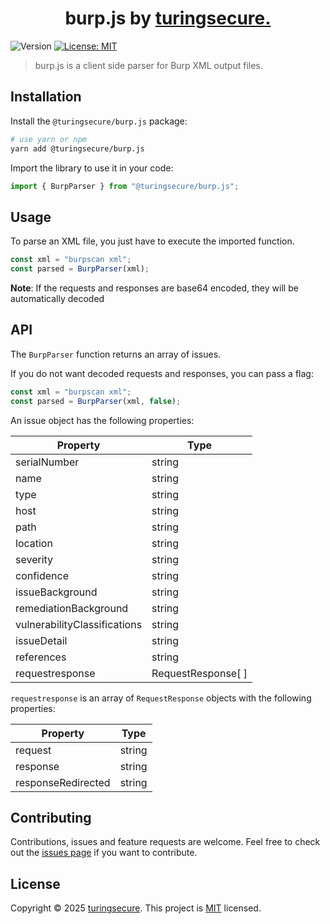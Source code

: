 <h1 align="center">burp.js by <a href="https://turingsecure.com" target="_blank">turingsecure.</a></h1>
<p>
  <img alt="Version" src="https://img.shields.io/badge/version-0.1.2-blue.svg?cacheSeconds=2592000" />
  <a href="#" target="_blank">
    <img alt="License: MIT" src="https://img.shields.io/badge/License-MIT-yellow.svg" />
  </a>
</p>

> burp.js is a client side parser for Burp XML output files.

## Installation

Install the `@turingsecure/burp.js` package:

```sh
# use yarn or npm
yarn add @turingsecure/burp.js
```

Import the library to use it in your code:

```js
import { BurpParser } from "@turingsecure/burp.js";
```

## Usage

To parse an XML file, you just have to execute the imported function.

```js
const xml = "burpscan xml";
const parsed = BurpParser(xml);
```

**Note**: If the requests and responses are base64 encoded, they will be automatically decoded

## API

The `BurpParser` function returns an array of issues.

If you do not want decoded requests and responses, you can pass a flag:

```js
const xml = "burpscan xml";
const parsed = BurpParser(xml, false);
```

An issue object has the following properties:

| Property                     | Type               |
| ---------------------------- | ------------------ |
| serialNumber                 | string             |
| name                         | string             |
| type                         | string             |
| host                         | string             |
| path                         | string             |
| location                     | string             |
| severity                     | string             |
| confidence                   | string             |
| issueBackground              | string             |
| remediationBackground        | string             |
| vulnerabilityClassifications | string             |
| issueDetail                  | string             |
| references                   | string             |
| requestresponse              | RequestResponse[ ] |

`requestresponse` is an array of `RequestResponse` objects with the following properties:

| Property           | Type   |
| ------------------ | ------ |
| request            | string |
| response           | string |
| responseRedirected | string |

## Contributing

Contributions, issues and feature requests are welcome.
Feel free to check out the [issues page](https://github.com/turingsecure/burp.js/issues) if you want to contribute.

## License

Copyright © 2025 [turingsecure](https://turingsecure.com).
This project is [MIT](LICENSE) licensed.
